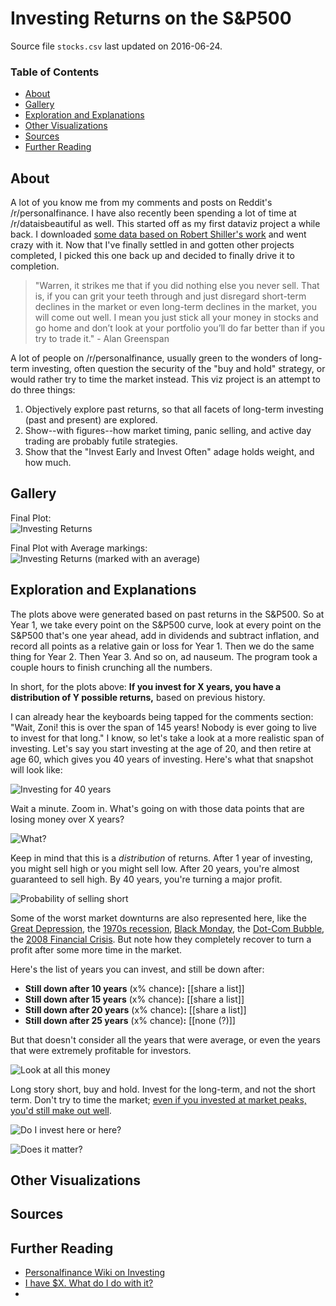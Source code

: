 # Investing Returns on the S&P500

Source file `stocks.csv` last updated on 2016-06-24.

### Table of Contents

* [About](https://github.com/zonination/investing/blob/master/README.md#about)
* [Gallery](https://github.com/zonination/investing/blob/master/README.md#gallery)
* [Exploration and Explanations](https://github.com/zonination/investing/blob/master/README.md#exploration-and-explanations)
* [Other Visualizations](https://github.com/zonination/investing/blob/master/README.md#other-visualizations)
* [Sources](https://github.com/zonination/investing/blob/master/README.md#sources)
* [Further Reading](https://github.com/zonination/investing/blob/master/README.md#further-reading)

## About

A lot of you know me from my comments and posts on Reddit's /r/personalfinance. I have also recently been spending a lot of time at /r/dataisbeautiful as well. This started off as my first dataviz project a while back. I downloaded [some data based on Robert Shiller's work](https://github.com/datasets/s-and-p-500/tree/master/data) and went crazy with it. Now that I've finally settled in and gotten other projects completed, I picked this one back up and decided to finally drive it to completion.

> "Warren, it strikes me that if you did nothing else you never sell. That is, if you can grit your teeth through and just disregard short-term declines in the market or even long-term declines in the market, you will come out well. I mean you just stick all your money in stocks and go home and don’t look at your portfolio you’ll do far better than if you try to trade it." - Alan Greenspan

A lot of people on /r/personalfinance, usually green to the wonders of long-term investing, often question the security of the "buy and hold" strategy, or would rather try to time the market instead. This viz project is an attempt to do three things:

1. Objectively explore past returns, so that all facets of long-term investing (past and present) are explored.
2. Show--with figures--how market timing, panic selling, and active day trading are probably futile strategies.
3. Show that the "Invest Early and Invest Often" adage holds weight, and how much.

## Gallery


Final Plot:  
![Investing Returns](https://raw.githubusercontent.com/zonination/investing/master/returns.png)

Final Plot with Average markings:  
![Investing Returns (marked with an average)](https://raw.githubusercontent.com/zonination/investing/master/returns-average.png)

## Exploration and Explanations

The plots above were generated based on past returns in the S&P500. So at Year 1, we take every point on the S&P500 curve, look at every point on the S&P500 that's one year ahead, add in dividends and subtract inflation, and record all points as a relative gain or loss for Year 1. Then we do the same thing for Year 2. Then Year 3. And so on, ad nauseum. The program took a couple hours to finish crunching all the numbers.

In short, for the plots above: **If you invest for X years, you have a distribution of Y possible returns,** based on previous history.

I can already hear the keyboards being tapped for the comments section: "Wait, Zoni! this is over the span of 145 years! Nobody is ever going to live to invest for that long." I know, so let's take a look at a more realistic span of investing. Let's say you start investing at the age of 20, and then retire at age 60, which gives you 40 years of investing. Here's what that snapshot will look like:

![Investing for 40 years](https://raw.githubusercontent.com/zonination/investing/master/returns-40yr.png)

Wait a minute. Zoom in. What's going on with those data points that are losing money over X years?

![What?](https://raw.githubusercontent.com/zonination/investing/master/returns-40yr-lowbox.png)

Keep in mind that this is a *distribution* of returns. After 1 year of investing, you might sell high or you might sell low. After 20 years, you're almost guaranteed to sell high. By 40 years, you're turning a major profit.

![Probability of selling short](https://raw.githubusercontent.com/zonination/investing/master/short-probability.png)

Some of the worst market downturns are also represented here, like the [Great Depression](https://en.wikipedia.org/wiki/Great_Depression), the [1970s recession](https://en.wikipedia.org/wiki/1973%E2%80%9374_stock_market_crash), [Black Monday](https://en.wikipedia.org/wiki/Black_Monday_(1987)), the [Dot-Com Bubble](https://en.wikipedia.org/wiki/Dot-com_bubble), the [2008 Financial Crisis](https://en.wikipedia.org/wiki/Financial_crisis_of_2007%E2%80%9308). But note how they completely recover to turn a profit after some more time in the market.

Here's the list of years you can invest, and still be down after:

* **Still down after 10 years** (x% chance)**:** [[share a list]]
* **Still down after 15 years** (x% chance)**:** [[share a list]]
* **Still down after 20 years** (x% chance)**:** [[share a list]]
* **Still down after 25 years** (x% chance)**:** [[none (?)]]

But that doesn't consider all the years that were average, or even the years that were extremely profitable for investors.

![Look at all this money](https://raw.githubusercontent.com/zonination/investing/master/returns-40yr-hibox.png)

Long story short, buy and hold. Invest for the long-term, and not the short term. Don't try to time the market; [even if you invested at market peaks, you'd still make out well](http://awealthofcommonsense.com/2014/02/worlds-worst-market-timer/).

![Do I invest here or here?](https://raw.githubusercontent.com/zonination/investing/master/here-or-here.png)

![Does it matter?](https://raw.githubusercontent.com/zonination/investing/master/does-it-matter.png)

## Other Visualizations

## Sources

## Further Reading

* [Personalfinance Wiki on Investing]()
* [I have $X. What do I do with it?]()
* 
